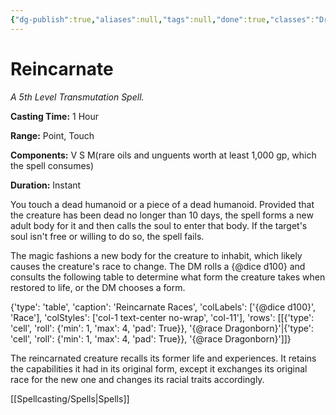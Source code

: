 ```yaml
---
{"dg-publish":true,"aliases":null,"tags":null,"done":true,"classes":"Druid,","spellLevel":5,"school":"Transmutation","source":"PHB","permalink":"/spells/reincarnate/","dgHomeLink":false,"dgPassFrontmatter":true}
---
```


# Reincarnate
*A 5th Level Transmutation Spell.*

**Casting Time:** 1 Hour

**Range:** Point, Touch

**Components:** V S M(rare oils and unguents worth at least 1,000 gp, which the spell consumes)

**Duration:** Instant

You touch a dead humanoid or a piece of a dead humanoid. Provided that the creature has been dead no longer than 10 days, the spell forms a new adult body for it and then calls the soul to enter that body. If the target's soul isn't free or willing to do so, the spell fails.



The magic fashions a new body for the creature to inhabit, which likely causes the creature's race to change. The DM rolls a {@dice d100} and consults the following table to determine what form the creature takes when restored to life, or the DM chooses a form.



{'type': 'table', 'caption': 'Reincarnate Races', 'colLabels': ['{@dice d100}', 'Race'], 'colStyles': ['col-1 text-center no-wrap', 'col-11'], 'rows': [[{'type': 'cell', 'roll': {'min': 1, 'max': 4, 'pad': True}}, '{@race Dragonborn}'|{'type': 'cell', 'roll': {'min': 1, 'max': 4, 'pad': True}}, '{@race Dragonborn}']]}



The reincarnated creature recalls its former life and experiences. It retains the capabilities it had in its original form, except it exchanges its original race for the new one and changes its racial traits accordingly.

[[Spellcasting/Spells|Spells]]